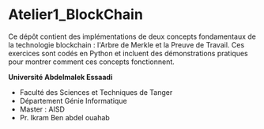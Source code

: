 # Atelier1_BlockChain

Ce dépôt contient des implémentations de deux concepts fondamentaux de la technologie blockchain : l'Arbre de Merkle et la Preuve de Travail. Ces exercices sont codés en Python et incluent des démonstrations pratiques pour montrer comment ces concepts fonctionnent.

**Université Abdelmalek Essaadi** 
- Faculté des Sciences et Techniques de Tanger
- Département Génie Informatique
- Master : AISD
- Pr. Ikram Ben abdel ouahab
